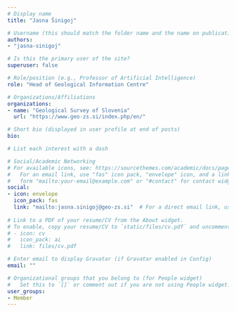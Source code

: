 ```yaml
---
# Display name
title: "Jasna Šinigoj"

# Username (this should match the folder name and the name on publications)
authors:
- "jasna-sinigoj"

# Is this the primary user of the site?
superuser: false

# Role/position (e.g., Professor of Artificial Intelligence)
role: "Head of Geological Information Centre"

# Organizations/Affiliations
organizations:
- name: "Geological Survey of Slovenia"
  url: "https://www.geo-zs.si/index.php/en/"

# Short bio (displayed in user profile at end of posts)
bio: 

# List each interest with a dash

# Social/Academic Networking
# For available icons, see: https://sourcethemes.com/academic/docs/page-builder/#icons
#   For an email link, use "fas" icon pack, "envelope" icon, and a link in the
#   form "mailto:your-email@example.com" or "#contact" for contact widget.
social:
- icon: envelope
  icon_pack: fas
  link: "mailto:jasna.sinigoj@geo-zs.si"  # For a direct email link, use "mailto:test@example.org".
  
# Link to a PDF of your resume/CV from the About widget.
# To enable, copy your resume/CV to `static/files/cv.pdf` and uncomment the lines below.
# - icon: cv
#   icon_pack: ai
#   link: files/cv.pdf

# Enter email to display Gravatar (if Gravatar enabled in Config)
email: ""

# Organizational groups that you belong to (for People widget)
#   Set this to `[]` or comment out if you are not using People widget.
user_groups:
- Member
---
```


